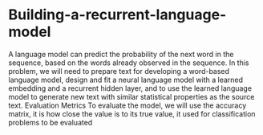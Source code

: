 # Building-a-recurrent-language-model
A language model can predict the probability of the next word in the sequence, based  on the words already observed in the sequence. In this problem, we will need to prepare  text for developing a word-based language model, design and fit a neural language model  with a learned embedding and a recurrent hidden layer, and to use the learned language model to generate new text with similar statistical properties as the source text.
Evaluation Metrics
To evaluate the model, we will use the accuracy matrix, it is how close the value is to its true value, it used for classification problems to be evaluated
